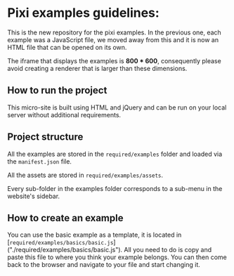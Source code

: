 # Pixi examples guidelines: #

This is the new repository for the pixi examples.
In the previous one, each example was a JavaScript file, we moved away from this and it is now an HTML file that can be opened on its own.

The iframe that displays the examples is **800 * 600**, consequently please avoid creating a renderer that is larger than these dimensions.


## How to run the project ##

This micro-site is built using HTML and jQuery and can be run on your local server without additional requirements.

## Project structure ##

All the examples are stored in the ``` required/examples ``` folder and loaded via the ``` manifest.json ``` file.

All the assets are stored in ``` required/examples/assets ```.

Every sub-folder in the examples folder corresponds to a sub-menu in the website's sidebar.

## How to create an example ##

You can use the basic example as a template, it is located in [``` required/examples/basics/basic.js ```] ("./required/examples/basics/basic.js").
All you need to do is copy and paste this file to where you think your example belongs.
You can then come back to the browser and navigate to your file and start changing it.
